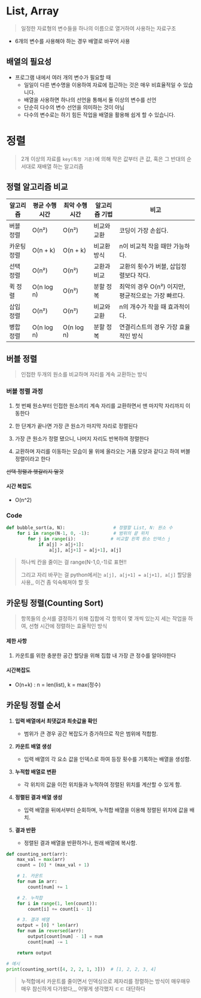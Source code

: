 # List, Array

> 일정한 자료형의 변수들을 하나의 이름으로 열거하여 사용하는 자료구조

- 6개의 변수를 사용해야 하는 경우 배열로 바꾸어 사용

## 배열의 필요성

- 프로그램 내에서 여러 개의 변수가 필요할 때
  - 일일이 다른 변수명을 이용하여 자료에 접근하는 것은 매우 비효율적일 수 있습니다.
  - 배열을 사용하면 하나의 선언을 통해서 둘 이상의 변수를 선언
  - 단순히 다수의 변수 선언을 의미하는 것이 아님
  - 다수의 변수로는 하기 힘든 작업을 배열을 활용해 쉽게 할 수 있습니다.

# 정렬

> 2개 이상의 자료를 `key(특정 기준)`에 의해 작은 값부터 큰 값, 혹은 그 반대의 순서대로 재배열 하는 알고리즘

## 정렬 알고리즘 비교

| 알고리즘   | 평균 수행시간    | 최악 수행시간    | 알고리즘 기법 | 비고                               |
| ------ | ---------- | ---------- | ------- | -------------------------------- |
| 버블 정렬  | O(n²)      | O(n²)      | 비교와 교환  | 코딩이 가장 손쉽다.                      |
| 카운팅 정렬 | O(n + k)   | O(n + k)   | 비교환 방식  | n이 비교적 작을 때만 가능하다.               |
| 선택 정렬  | O(n²)      | O(n²)      | 교환과 비교  | 교환의 횟수가 버블, 삽입정렬보다 작다.           |
| 퀵 정렬   | O(n log n) | O(n²)      | 분할 정복   | 최악의 경우 O(n²) 이지만, 평균적으로는 가장 빠르다. |
| 삽입 정렬  | O(n²)      | O(n²)      | 비교와 교환  | n의 개수가 작을 때 효과적이다.               |
| 병합 정렬  | O(n log n) | O(n log n) | 분할 정복   | 연결리스트의 경우 가장 효율적인 방식             |

## 버블 정렬

> 인접한 두개의 원소를 비교하며 자리를 계속 교환하는 방식

### 버블 정렬 과정

1. 첫 번째 원소부터 인접한 원소끼리 계속 자리를 교환하면서 맨 마지막 자리까지 이동한다

2. 한 단계가 끝나면 가장 큰 원소가 마지막 자리로 정렬된다

3. 가장 큰 원소가 정렬 됐으니, 나머지 자리도 반복하여 정렬한다

4. 교환하며 자리를 이동하는 모습이 물 위에 올라오는 거품 모양과 같다고 하여 버블 정렬이라고 한다

~~선택 정렬과 헷갈리지 말것~~

#### 시간 복잡도

- O(n^2)

### Code

```python
def bubble_sort(a, N):                  # 정렬할 List, N: 원소 수
    for i in range(N-1, 0, -1):         # 범위의 끝 위치
        for j in range(i):             # 비교할 왼쪽 원소 인덱스 j
            if a[j] > a[j+1]:
                a[j], a[j+1] = a[j+1], a[j]
```

> 하나씩 칸을 줄이는 걸 range(N-1,0,-1)로 표현!!
> 
> 그리고 자리 바꾸는 걸 python에서는 `a[j], a[j+1] = a[j+1], a[j]` 할당을 사용,, 이건 좀 익숙해져야 할 듯

## 카운팅 정렬(Counting Sort)

> 항목들의 순서를 결정하기 위해 집합에 각 항목이 몇 개씩 있는지 세는 작업을 하여, 선형 시간에 정렬하는 효율적인 방식

#### 제한 사항

1. 카운트를 위한 충분한 공간 할당을 위해 집합 내 가장 큰 정수를 알아야한다

#### 시간복잡도

- O(n+k) : n = len(list), k = max(정수)

## 카운팅 정렬 순서

1. **입력 배열에서 최댓값과 최솟값을 확인**
   
   - 범위가 큰 경우 공간 복잡도가 증가하므로 작은 범위에 적합함.

2. **카운트 배열 생성**
   
   - 입력 배열의 각 요소 값을 인덱스로 하여 등장 횟수를 기록하는 배열을 생성함.

3. **누적합 배열로 변환**
   
   - 각 위치의 값을 이전 위치들과 누적하여 정렬된 위치를 계산할 수 있게 함.

4. **정렬된 결과 배열 생성**
   
   - 입력 배열을 뒤에서부터 순회하며, 누적합 배열을 이용해 정렬된 위치에 값을 배치.

5. **결과 반환**
   
   - 정렬된 결과 배열을 반환하거나, 원래 배열에 복사함.

```python
def counting_sort(arr):
    max_val = max(arr)
    count = [0] * (max_val + 1)

    # 1. 카운트
    for num in arr:
        count[num] += 1

    # 2. 누적합
    for i in range(1, len(count)):
        count[i] += count[i - 1]

    # 3. 결과 배열
    output = [0] * len(arr)
    for num in reversed(arr):
        output[count[num] - 1] = num
        count[num] -= 1

    return output

# 예시
print(counting_sort([4, 2, 2, 1, 3]))  # [1, 2, 2, 3, 4]
```

> 누적합에서 카운트를 줄이면서 인덱싱으로 제자리를 정렬하는 방식이 매우매우매우 참신하게 다가왔다,,, 어떻게 생각했지 ㄷㄷ 대단하다
